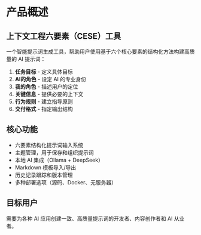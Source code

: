 # 产品概述

## 上下文工程六要素（CESE）工具

一个智能提示词生成工具，帮助用户使用基于六个核心要素的结构化方法构建高质量的 AI 提示词：

1. **任务目标** - 定义具体目标
2. **AI的角色** - 设定 AI 的专业身份
3. **我的角色** - 描述用户的定位
4. **关键信息** - 提供必要的上下文
5. **行为规则** - 建立指导原则
6. **交付格式** - 指定输出结构

## 核心功能

- 六要素结构化提示词输入系统
- 主题管理，用于保存和组织提示词
- 本地 AI 集成（Ollama + DeepSeek）
- Markdown 模板导入/导出
- 历史记录跟踪和版本管理
- 多种部署选项（源码、Docker、无服务器）

## 目标用户

需要为各种 AI 应用创建一致、高质量提示词的开发者、内容创作者和 AI 从业者。
